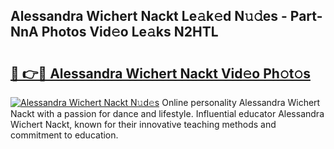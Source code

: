 ## Alessandra Wichert Nackt Le𝚊k𝚎d N𝚞𝚍es - Part-NnA Photos Vid𝚎o Le𝚊ks N2HTL

# <h2><a href="http://fb8dn3.evod.top/?m=Alessandra+Wichert+Nackt">🔗 👉🔴 Alessandra Wichert Nackt Vid𝚎o Ph𝚘t𝚘s</a></h2>

[![Alessandra Wichert Nackt N𝚞d𝚎s](https://i.imgur.com/8V9OHl7.gif)](http://fb8dn3.evod.top/?m=Alessandra+Wichert+Nackt)
Online personality Alessandra Wichert Nackt with a passion for dance and lifestyle. Influential educator Alessandra Wichert Nackt, known for their innovative teaching methods and commitment to education. 
